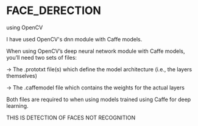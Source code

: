 # FACE_DERECTION
using OpenCV 

I have used OpenCV's dnn module with Caffe models.

When using OpenCV’s deep neural network module with Caffe models, you’ll need two sets of files:

-> The .prototxt file(s) which define the model architecture (i.e., the layers themselves)

-> The .caffemodel file which contains the weights for the actual layers

Both files are required to when using models trained using Caffe for deep learning.

THIS IS DETECTION OF FACES NOT RECOGNITION
